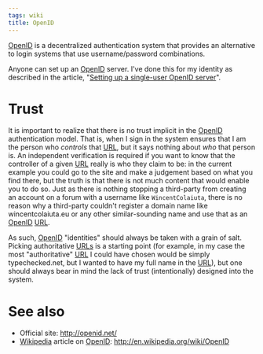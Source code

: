 ```yaml
---
tags: wiki
title: OpenID
---
```


[OpenID](/wiki/OpenID) is a decentralized authentication system that provides an alternative to login systems that use username/password combinations.

Anyone can set up an [OpenID](/wiki/OpenID) server. I've done this for my identity as described in the article, "[Setting up a single-user OpenID server](/wiki/Setting_up_a_single-user_OpenID_server)".

# Trust

It is important to realize that there is no trust implicit in the [OpenID](/wiki/OpenID) authentication model. That is, when I sign in the system ensures that I am the person who _controls_ that [URL](/wiki/URL), but it says nothing about _who_ that person is. An independent verification is required if you want to know that the controller of a given [URL](/wiki/URL) really is who they claim to be: in the current example you could go to the site and make a judgement based on what you find there, but the truth is that there is not much content that would enable you to do so. Just as there is nothing stopping a third-party from creating an account on a forum with a username like `WincentColaiuta`, there is no reason why a third-party couldn't register a domain name like wincentcolaiuta.eu or any other similar-sounding name and use that as an [OpenID](/wiki/OpenID) [URL](/wiki/URL).

As such, [OpenID](/wiki/OpenID) "identities" should always be taken with a grain of salt. Picking authoritative [URLs](/wiki/URLs) is a starting point (for example, in my case the most "authoritative" [URL](/wiki/URL) I could have chosen would be simply typechecked.net, but I wanted to have my full name in the [URL](/wiki/URL)), but one should always bear in mind the lack of trust (intentionally) designed into the system.

# See also

-   Official site: <http://openid.net/>
-   [Wikipedia](/wiki/Wikipedia) article on [OpenID](/wiki/OpenID): <http://en.wikipedia.org/wiki/OpenID>
